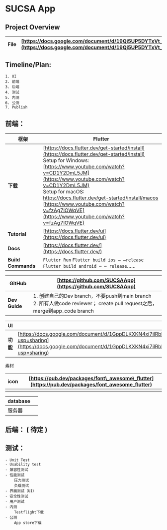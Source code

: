 # SUCSA App

## Project Overview
| **File** | [https://docs.google.com/document/d/19Qj5UP5DYTxVt_w4O_zlCzmZ0TLBdp9oPuOLqKVRbLE/edit](https://docs.google.com/document/d/19Qj5UP5DYTxVt_w4O_zlCzmZ0TLBdp9oPuOLqKVRbLE/edit) |
|----------| --- |


## Timeline/Plan:
    1. UI
    2. 前端
    3. 后端
    4. 测试
    5. 内测
    6. 公测
    7. Publish


## **前端：**

| **框架** | Flutter                                                                                                                                                                                                                                                                                                                                                                                                                                                      |
| --- |--------------------------------------------------------------------------------------------------------------------------------------------------------------------------------------------------------------------------------------------------------------------------------------------------------------------------------------------------------------------------------------------------------------------------------------------------------------|
| **下载** | [https://docs.flutter.dev/get-started/install](https://docs.flutter.dev/get-started/install)  <br/>Setup for Windows:   <br/>[https://www.youtube.com/watch?v=CD1Y2DmL5JM](https://www.youtube.com/watch?v=CD1Y2DmL5JM)  <br/>Setup for macOS:    <br/>https://docs.flutter.dev/get-started/install/macos  <br/>[https://www.youtube.com/watch?v=fzAg7lOWqVE](https://www.youtube.com/watch?v=fzAg7lOWqVE) |
| **Tutorial** | [https://docs.flutter.dev/ui](https://docs.flutter.dev/ui)                                                                                                                                                                                                                                                                                                                                                                                                   |
| **Docs** | [https://docs.flutter.dev/](https://docs.flutter.dev/)                                                                                                                                                                                                                                                                                                                                                                                                       |
| **Build Commands** | `Flutter Run` `Flutter build ios – –release` `Flutter build android – – release`……                                                                                                                                                                                                                                                                                                                                                                           |

| **GitHub** | [https://github.com/SUCSAApp](https://github.com/SUCSAApp)                                                 |
| --- |------------------------------------------------------------------------------------------------------------|
| **Dev Guide** | 1. 创建自己的Dev branch，不要push到main branch   <br/>2. 所有人做code reviewer； create pull request之后，merge到app\_code branch |


| **UI** ||
| --- | --- |
| **功能** | [https://docs.google.com/document/d/1GppDLKXKN4xi7ilRbMo3A4sgaRpS1NW9sNYcnD\_V1nA/edit?usp=sharing](https://docs.google.com/document/d/1GppDLKXKN4xi7ilRbMo3A4sgaRpS1NW9sNYcnD_V1nA/edit?usp=sharing) |

素材

| **icon** | [https://pub.dev/packages/font\_awesome\_flutter](https://pub.dev/packages/font_awesome_flutter) |
| --- | --- |
||

| **database** | |
| --- | --- |
| 服务器 | |

## **后端：** ( **待定** )


## **测试：**
    - Unit Test
    - Usability test
    - 兼容性测试
    - 性能测试
        压力测试
        负载测试
    - 界面测试（UI）
    - 安全性测试
    - 用户测试
    - 内测
        Testflight下载
    - 公测
        App store下载

